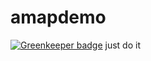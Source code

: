 # amapdemo

[![Greenkeeper badge](https://badges.greenkeeper.io/yinshuxun/amapdemo.svg)](https://greenkeeper.io/)
        just do it
